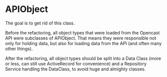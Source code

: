 # APIObject

The goal is to get rid of this class.

Before the refactoring, all object types that were loaded from the Opencast API
were subclasses of APIObject. That means
they were responsible not only for holding data, but also for loading data from
the API (and often many other things).

After the refactoring, all object types should be split into a Data Class (more
or less, can still use ActiveRecord for
convenience) and a Repository Service handling the DataClass, to avoid huge and
almighty classes.
